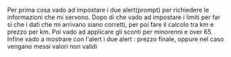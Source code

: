Per prima cosa vado ad impostare i due alert(prompt) per richiedere le informazioni che mi servono.
Dopo di che vado ad impostare i limiti per far si che i dati che mi arrivano siano corretti, per poi fare il calcolo tra km e prezzo per km.
Poi vado ad applicare gli sconti per minorenni e over 65.
Infine vado a mostrare con l'alert i due alert : prezzo finale, oppure nel caso vengano messi valori non validi
